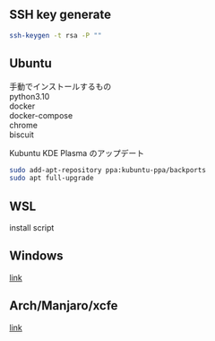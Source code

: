 ## SSH key generate

```bash
ssh-keygen -t rsa -P ""
```

## Ubuntu

手動でインストールするもの  
python3.10  
docker  
docker-compose  
chrome  
biscuit

Kubuntu
KDE Plasma のアップデート

```bash
sudo add-apt-repository ppa:kubuntu-ppa/backports
sudo apt full-upgrade
```

## WSL

install script

## Windows

[link](https://github.com/boltac-tp/dotfiles/blob/master/docs/install_win11.md)

## Arch/Manjaro/xcfe

[link](https://github.com/boltac-tp/dotfiles/blob/master/docs/install_arch_manjaro.md)
